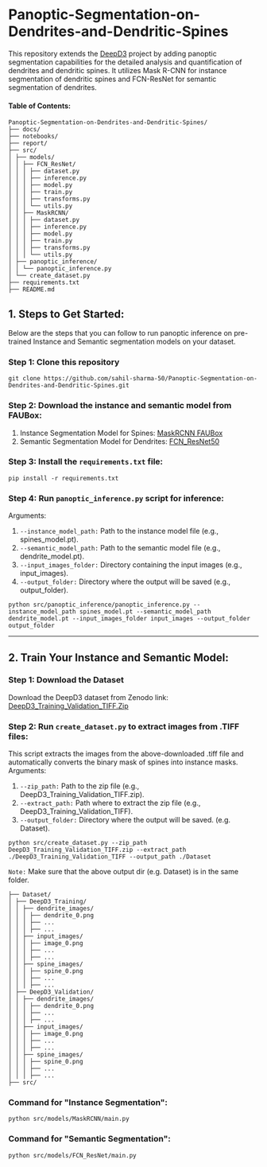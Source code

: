 # Panoptic-Segmentation-on-Dendrites-and-Dendritic-Spines
This repository extends the <a href="https://github.com/ankilab/DeepD3">DeepD3</a> project by adding panoptic segmentation capabilities for the detailed analysis and quantification of dendrites and dendritic spines. It utilizes Mask R-CNN for instance segmentation of dendritic spines and FCN-ResNet for semantic segmentation of dendrites.

#### Table of Contents:
```
Panoptic-Segmentation-on-Dendrites-and-Dendritic-Spines/
├── docs/
├── notebooks/
├── report/
├── src/
│ ├── models/
│ │ ├── FCN_ResNet/
│ │ │ ├── dataset.py
│ │ │ ├── inference.py
│ │ │ ├── model.py
│ │ │ ├── train.py
│ │ │ ├── transforms.py
│ │ │ └── utils.py
│ │ ├── MaskRCNN/
│ │ │ ├── dataset.py
│ │ │ ├── inference.py
│ │ │ ├── model.py
│ │ │ ├── train.py
│ │ │ ├── transforms.py
│ │ │ └── utils.py
│ ├── panoptic_inference/
│ │ └── panoptic_inference.py
│ └── create_dataset.py
├── requirements.txt
├── README.md
```

## 1. Steps to Get Started:
Below are the steps that you can follow to run panoptic inference on pre-trained Instance and Semantic segmentation models on your dataset.
### Step 1: Clone this repository
```
git clone https://github.com/sahil-sharma-50/Panoptic-Segmentation-on-Dendrites-and-Dendritic-Spines.git
```
### Step 2: Download the instance and semantic model from FAUBox:
<ol>
  <li>Instance Segmentation Model for Spines: <a href='https://faubox.rrze.uni-erlangen.de/getlink/fiEfTXy8DJhqCzCksmgiC6/spines_model.pt'>MaskRCNN FAUBox</a></li>
  <li>Semantic Segmentation Model for Dendrites: <a href='https://faubox.rrze.uni-erlangen.de/getlink/fi7iUL8cVWUsA5w9ZFLj2A/dendrite_model.pt'>FCN_ResNet50</a></li>
</ol>

### Step 3: Install the `requirements.txt` file:
```
pip install -r requirements.txt
```
### Step 4: Run `panoptic_inference.py` script for inference:
Arguments:
1. `--instance_model_path:` Path to the instance model file (e.g., spines_model.pt).
2. `--semantic_model_path:` Path to the semantic model file (e.g., dendrite_model.pt).
3. `--input_images_folder:` Directory containing the input images (e.g., input_images).
4. `--output_folder:` Directory where the output will be saved (e.g., output_folder).
```
python src/panoptic_inference/panoptic_inference.py --instance_model_path spines_model.pt --semantic_model_path dendrite_model.pt --input_images_folder input_images --output_folder output_folder
```
<hr>

## 2. Train Your Instance and Semantic Model:
### Step 1: Download the Dataset
Download the DeepD3 dataset from Zenodo link: <a href='https://zenodo.org/records/8428849/files/DeepD3_Training_Validation_TIFF.zip?download=1'>DeepD3_Training_Validation_TIFF.Zip</a> 
### Step 2: Run `create_dataset.py` to extract images from .TIFF files:
This script extracts the images from the above-downloaded .tiff file and automatically converts the binary mask of spines into instance masks.
Arguments:
1. `--zip_path:` Path to the zip file (e.g., DeepD3_Training_Validation_TIFF.zip).
2. `--extract_path:` Path where to extract the zip file (e.g., DeepD3_Training_Validation_TIFF).
3. `--output_folder:` Directory where the output will be saved. (e.g. Dataset).
```
python src/create_dataset.py --zip_path DeepD3_Training_Validation_TIFF.zip --extract_path ./DeepD3_Training_Validation_TIFF --output_path ./Dataset
```
`Note:` Make sure that the above output dir (e.g. Dataset) is in the same folder.
```
├── Dataset/
│ ├── DeepD3_Training/
│ │ ├── dendrite_images/
│ │ │ ├── dendrite_0.png
│ │ │ ├── ...
│ │ │ ├── ...
│ │ ├── input_images/
│ │ │ ├── image_0.png
│ │ │ ├── ...
│ │ │ ├── ...
│ │ ├── spine_images/
│ │ │ ├── spine_0.png
│ │ │ ├── ...
│ │ │ ├── ...
│ ├── DeepD3_Validation/
│ │ ├── dendrite_images/
│ │ │ ├── dendrite_0.png
│ │ │ ├── ...
│ │ │ ├── ...
│ │ ├── input_images/
│ │ │ ├── image_0.png
│ │ │ ├── ...
│ │ │ ├── ...
│ │ ├── spine_images/
│ │ │ ├── spine_0.png
│ │ │ ├── ...
│ │ │ ├── ...
├── src/
```
### Command for "Instance Segmentation":
```
python src/models/MaskRCNN/main.py
```
### Command for "Semantic Segmentation":
```
python src/models/FCN_ResNet/main.py
```
